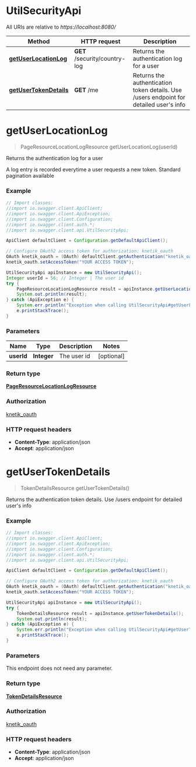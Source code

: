 # UtilSecurityApi

All URIs are relative to *https://localhost:8080/*

Method | HTTP request | Description
------------- | ------------- | -------------
[**getUserLocationLog**](UtilSecurityApi.md#getUserLocationLog) | **GET** /security/country-log | Returns the authentication log for a user
[**getUserTokenDetails**](UtilSecurityApi.md#getUserTokenDetails) | **GET** /me | Returns the authentication token details. Use /users endpoint for detailed user&#39;s info


<a name="getUserLocationLog"></a>
# **getUserLocationLog**
> PageResourceLocationLogResource getUserLocationLog(userId)

Returns the authentication log for a user

A log entry is recorded everytime a user requests a new token. Standard pagination available

### Example
```java
// Import classes:
//import io.swagger.client.ApiClient;
//import io.swagger.client.ApiException;
//import io.swagger.client.Configuration;
//import io.swagger.client.auth.*;
//import io.swagger.client.api.UtilSecurityApi;

ApiClient defaultClient = Configuration.getDefaultApiClient();

// Configure OAuth2 access token for authorization: knetik_oauth
OAuth knetik_oauth = (OAuth) defaultClient.getAuthentication("knetik_oauth");
knetik_oauth.setAccessToken("YOUR ACCESS TOKEN");

UtilSecurityApi apiInstance = new UtilSecurityApi();
Integer userId = 56; // Integer | The user id
try {
    PageResourceLocationLogResource result = apiInstance.getUserLocationLog(userId);
    System.out.println(result);
} catch (ApiException e) {
    System.err.println("Exception when calling UtilSecurityApi#getUserLocationLog");
    e.printStackTrace();
}
```

### Parameters

Name | Type | Description  | Notes
------------- | ------------- | ------------- | -------------
 **userId** | **Integer**| The user id | [optional]

### Return type

[**PageResourceLocationLogResource**](PageResourceLocationLogResource.md)

### Authorization

[knetik_oauth](../README.md#knetik_oauth)

### HTTP request headers

 - **Content-Type**: application/json
 - **Accept**: application/json

<a name="getUserTokenDetails"></a>
# **getUserTokenDetails**
> TokenDetailsResource getUserTokenDetails()

Returns the authentication token details. Use /users endpoint for detailed user&#39;s info

### Example
```java
// Import classes:
//import io.swagger.client.ApiClient;
//import io.swagger.client.ApiException;
//import io.swagger.client.Configuration;
//import io.swagger.client.auth.*;
//import io.swagger.client.api.UtilSecurityApi;

ApiClient defaultClient = Configuration.getDefaultApiClient();

// Configure OAuth2 access token for authorization: knetik_oauth
OAuth knetik_oauth = (OAuth) defaultClient.getAuthentication("knetik_oauth");
knetik_oauth.setAccessToken("YOUR ACCESS TOKEN");

UtilSecurityApi apiInstance = new UtilSecurityApi();
try {
    TokenDetailsResource result = apiInstance.getUserTokenDetails();
    System.out.println(result);
} catch (ApiException e) {
    System.err.println("Exception when calling UtilSecurityApi#getUserTokenDetails");
    e.printStackTrace();
}
```

### Parameters
This endpoint does not need any parameter.

### Return type

[**TokenDetailsResource**](TokenDetailsResource.md)

### Authorization

[knetik_oauth](../README.md#knetik_oauth)

### HTTP request headers

 - **Content-Type**: application/json
 - **Accept**: application/json

